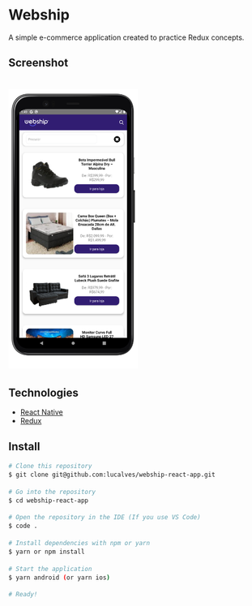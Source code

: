 <h1>
  Webship
</h1>

<p>A simple e-commerce application created to practice Redux concepts.</p>

## Screenshot

<h1>
  <img alt="Mobile Mockups" height="550"  title="Mobile Mockup" src=".github/screenshot.png" />
</h1>

## Technologies

- [React Native](https://reactnative.dev/)
- [Redux](https://redux.js.org/)

## Install

```bash
# Clone this repository
$ git clone git@github.com:lucalves/webship-react-app.git

# Go into the repository
$ cd webship-react-app

# Open the repository in the IDE (If you use VS Code)
$ code .

# Install dependencies with npm or yarn
$ yarn or npm install

# Start the application
$ yarn android (or yarn ios)

# Ready!
```
